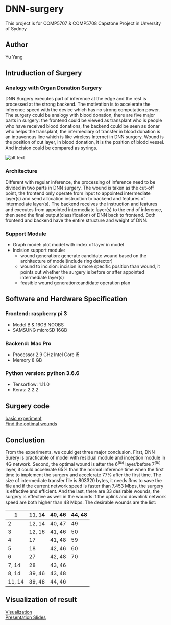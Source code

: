 # DNN-surgery
This project is for COMP5707 & COMP5708 Capstone Project in Unversity of Sydney

## Author
Yu Yang 

## Intruduction of Surgery

### Analogy with Organ Donation Surgery

DNN Surgery executes part of inference at the edge and the rest is processed at the strong backend.
The motivation is to accelerate the inference speed with the device which has no strong computation power. The surgery could be analogy with blood donation, there are five major parts in surgery: the frontend could be viewed as transplant who is people who have received blood donations, the backend could be seen as donar who helps the transplant, the intermediary of transfer in blood donation is an intravenous line which is like wireless Internet in DNN surgery. Wound is the position of cut layer, in blood donation, it is the position of blodd vessel. And incision could be compared as syrings. 

![alt text](https://github.com/yangyuchelsea/DNN-surgery/blob/master/surgery_experiment/result/surgery/analog.png)

### Architecture

Different with regular inference, the processing of inference need to be divided in two parts in DNN surgery. The wound is taken as the cut-off point, the frontend only operate from input to appointed intermediate layer(s) and send allocation instruction to backend and features of intermediate layer(s). The backend receives the instruction and features and executes from appointed intermediate layer(s) to the end of inference, then send the final output(classification) of DNN back to frontend. Both frontend and backend have the entire structure and weight of DNN.


### Support Module

* Graph model: plot model with index of layer in model
* Incision support module:
    * wound generation: generate candidate wound based on the architecture of model(include ring detector)
    * wound to incision: incision is more specific position than wound, it points out whether the surgery is before or after appointed intermediate layer(s)
    * feasible wound generation:candidate operation plan

 
## Software and Hardware Specification


### Frontend: raspberry pi 3

* Model B \& 16GB NOOBS
* SAMSUNG microSD 16GB


### Backend: Mac Pro

* Processor 2.9 GHz Intel Core i5
* Memory 8 GB


### Python version: python 3.6.6

* Tensorflow: 1.11.0
* Keras: 2.2.2



## Surgery code
[basic experiment](https://github.com/yangyuchelsea/DNN-surgery/blob/master/surgery_experiment/code/setup_exp.py)<br/>
[Find the optimal wounds](https://github.com/yangyuchelsea/DNN-surgery/blob/master/surgery_experiment/code/surgery_for_resnet50.py)

## Conclustion

From the experiments, we could get three major conclusion. First, DNN Surery is practicable of model with residual module and inception module in 4G network. Second, the optimal wound is after the $6^(th)$ layer/before $7^(th)$ layer, it could accelerate 65\% than the normal inference time when the first time to implement the surgery and accelerate 77\% after the first time. The size of intermediate transfer file is 803320 bytes, it needs 3ms to save the file and if the current network speed is faster than 7.453 Mbps, the surgery is effective and efficient. And the last, there are 33 desirable wounds, the surgery is effective as well in the wounds if the uplink and downlink network speed are both higher than 48 Mbps. The desirable wounds are the list:

1| 11, 14 | 40, 46 |44, 48|
--- |   ---  |   ---  | ---  | 
2| 12, 14 | 40, 47 |  49  |
3| 12, 16 | 41, 46 |  50  |
4|   17   | 41, 48 |  59  |
5|   18   | 42, 46 |  60  | 
6|   27   | 42, 48 |  70  |
7, 14 |   28   | 43, 46 |      |
8, 14 | 39, 46 | 43, 48 |      |
11, 14| 39, 48 | 44, 46 |      |
            
   


## Visualization of result
[Visualization](https://github.com/yangyuchelsea/DNN-surgery/blob/master/surgery_experiment/result/surgery/visual.ipynb)<br/>
[Presentation Slides](https://github.com/yangyuchelsea/DNN-surgery/blob/master/Presentation.pdf)



